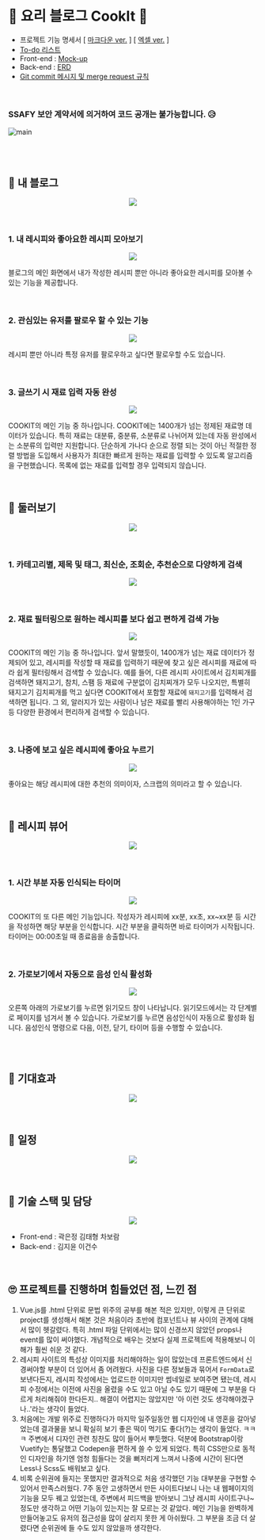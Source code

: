 # 🥗 요리 블로그 CookIt 🥗

- 프로젝트 기능 명세서 [ [마크다운 ver.](notes/specification.md) ] [ [엑셀 ver.](notes/specification.xlsx) ]
- [To-do 리스트](notes/to-do.md)
- Front-end : [Mock-up](https://ovenapp.io/view/od8RcDZbTz2JoipOmIimfEljjwdyftTq/)
- Back-end : [ERD](https://www.erdcloud.com/d/JiWq5ZapHeiiuqMjw)
- [Git commit 메시지 및 merge request 규칙](notes/base-rule.md)

<br>

### SSAFY 보안 계약서에 의거하여 코드 공개는 불가능합니다. 😥

![main](notes/img/main.png)

<br>

<br>

## 🥨 내 블로그

<p><div align="center"><img align="center" src="notes/img/01_blog.gif"></div></p>

  <br>

### 1. 내 레시피와 좋아요한 레시피 모아보기

  <p><div align="center"><img align="center" src="notes/img/10_mine.gif"></div></p>

  블로그의 메인 화면에서 내가 작성한 레시피 뿐만 아니라 좋아요한 레시피를 모아볼 수 있는 기능을 제공합니다.
  
  <br>

### 2. 관심있는 유저를 팔로우 할 수 있는 기능

  <p><div align="center"><img align="center" src="notes/img/12_follow.PNG"></div></p>
  
  레시피 뿐만 아니라 특정 유저를 팔로우하고 싶다면 팔로우할 수도 있습니다.
  
  <br>

### 3. 글쓰기 시 재료 입력 자동 완성

  <p><div align="center"><img align="center" src="notes/img/11_ingr.gif"></div></p>
  
  COOKIT의 메인 기능 중 하나입니다. COOKIT에는 1400개가 넘는 정제된 재료명 데이터가 있습니다. 특히 재료는 대분류, 중분류, 소분류로 나뉘어져 있는데 자동 완성에서는 소분류의 입력만 지원합니다. 단순하게 가나다 순으로 정렬 되는 것이 아닌 적절한 정렬 방법을 도입해서 사용자가 최대한 빠르게 원하는 재료를 입력할 수 있도록 알고리즘을 구현했습니다. 목록에 없는 재료를 입력할 경우 입력되지 않습니다.
  
  <br>

## 🍰 둘러보기

<p><div align="center"><img align="center" src="notes/img/02_recipes.gif"></div></p>

  <br>

### 1. 카테고리별, 제목 및 태그, 최신순, 조회순, 추천순으로 다양하게 검색

  <p><div align="center"><img align="center" src="notes/img/04_category.gif"></div></p>

  <br>

### 2. 재료 필터링으로 원하는 레시피를 보다 쉽고 편하게 검색 가능

  <p><div align="center"><img align="center" src="notes/img/06_filtering.gif"></div></p>
  
  COOKIT의 메인 기능 중 하나입니다. 앞서 말했듯이, 1400개가 넘는 재료 데이터가 정제되어 있고, 레시피를 작성할 때 재료를 입력하기 때문에 찾고 싶은 레시피를 재료에 따라 쉽게 필터링해서 검색할 수 있습니다. 예를 들어, 다른 레시피 사이트에서 김치찌개를 검색하면 돼지고기, 참치, 스팸 등 재료에 구분없이 김치찌개가 모두 나오지만, 특별히 돼지고기 김치찌개를 먹고 싶다면 COOKIT에서 포함할 재료에 `돼지고기`를 입력해서 검색하면 됩니다. 그 외, 알러지가 있는 사람이나 남은 재료를 빨리 사용해야하는 1인 가구 등 다양한 환경에서 편리하게 검색할 수 있습니다.

  <br>

### 3. 나중에 보고 싶은 레시피에 좋아요 누르기

  <p><div align="center"><img align="center" src="notes/img/12_like.gif"></div></p>
  
  좋아요는 해당 레시피에 대한 추천의 의미이자, 스크랩의 의미라고 할 수 있습니다. 

<br>

## 🍤 레시피 뷰어

<p><div align="center"><img align="center" src="notes/img/03_viewer.gif"></div></p>

  <br>

### 1. 시간 부분 자동 인식되는 타이머

  <p><div align="center"><img align="center" src="notes/img/08_timer.gif"></div></p>
  
  COOKIT의 또 다른 메인 기능입니다. 작성자가 레시피에 xx분, xx초, xx~xx분 등 시간을 작성하면 해당 부분을 인식합니다. 시간 부분을 클릭하면 바로 타이머가 시작됩니다. 타이머는 00:00초일 때 종료음을 송출합니다.

  <br>

### 2. 가로보기에서 자동으로 음성 인식 활성화

  <p><div align="center"><img align="center" src="notes/img/09_speech.gif"></div></p>
  
  오른쪽 아래의 가로보기를 누르면 읽기모드 창이 나타납니다. 읽기모드에서는 각 단계별로 페이지를 넘겨서 볼 수 있습니다. 가로보기를 누르면 음성인식이 자동으로 활성화 됩니다. 음성인식 명령으로 다음, 이전, 닫기, 타이머 등을 수행할 수 있습니다.

<br>

<br>

## 🌮 기대효과

<p><div align="center"><img align="center" src="notes/img/expect.PNG"></div></p>

<br>

## 🍩 일정

<p><div align="center"><img align="center" src="notes/img/gantt.PNG"></div></p>

<br>

## 🍭 기술 스택 및 담당

<p><div align="center"><img align="center" src="notes/img/techs.PNG"></div></p>

- Front-end : 곽은정 김태형 차보람
- Back-end : 김지윤 이건수

<br>

## 🙄 프로젝트를 진행하며 힘들었던 점, 느낀 점

1. Vue.js를 .html 단위로 문법 위주의 공부를 해본 적은 있지만, 이렇게 큰 단위로 project를 생성해서 해본 것은 처음이라 초반에 컴포넌트나 뷰 사이의 관계에 대해서 많이 헷갈렸다. 특히 .html 파일 단위에서는 많이 신경쓰지 않았던 props나 event를 많이 써야했다. 개념적으로 배우는 것보다 실제 프로젝트에 적용해보니 이해가 훨씬 쉬운 것 같다.
2. 레시피 사이트의 특성상 이미지를 처리해야하는 일이 많았는데 프론트엔드에서 신경써야할 부분이 더 있어서 좀 어려웠다. 사진을 다른 정보들과 묶어서 `FormData`로 보낸다든지, 레시피 작성에서는 업로드한 이미지만 썸네일로 보여주면 됐는데, 레시피 수정에서는 이전에 사진을 올렸을 수도 있고 아닐 수도 있기 때문에 그 부분을 다르게 처리해줘야 한다든지.. 해결이 어렵지는 않았지만 '아 이런 것도 생각해야겠구나..'라는 생각이 들었다.
3. 처음에는 개발 위주로 진행하다가 마지막 일주일동안 웹 디자인에 내 영혼을 갈아넣었는데 결과물을 보니 확실히 보기 좋은 떡이 먹기도 좋다(?)는 생각이 들었다. ㅋㅋㅋ 주변에서 디자인 관련 칭찬도 많이 들어서 뿌듯했다. 덕분에 Bootstrap이랑 Vuetify는 통달했고 Codepen을 편하게 쓸 수 있게 되었다. 특히 CSS만으로 동적인 디자인을 하기엔 엄청 힘들다는 것을 뻐저리게 느껴서 나중에 시간이 된다면 Less나 Scss도 배워보고 싶다.
4. 비록 순위권에 들지는 못했지만 결과적으로 처음 생각했던 기능 대부분을 구현할 수 있어서 만족스러웠다. 7주 동안 고생하면서 만든 사이트다보니 나는 내 웹페이지의 기능을 모두 꿰고 있었는데, 주변에서 피드백을 받아보니 그냥 레시피 사이트구나~ 정도만 생각하고 어떤 기능이 있는지는 잘 모르는 것 같았다. 메인 기능을 완벽하게 만들어놓고도 유저의 접근성을 많이 살리지 못한 게 아쉬웠다. 그 부분을 조금 더 살렸다면 순위권에 들 수도 있지 않았을까 생각한다.
